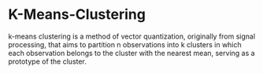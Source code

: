 # K-Means-Clustering
k-means clustering is a method of vector quantization, originally from signal processing, that aims to partition n observations into k clusters in which each observation belongs to the cluster with the nearest mean, serving as a prototype of the cluster.
